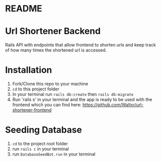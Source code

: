 # README

# Url Shortener Backend
Rails API with endpoints that allow frontend to shorten urls and keep track of how many times the shortened url is accessed.

# Installation
1. Fork/Clone this repo to your machine
2. `cd` to this project folder
3. In your terminal run `rails db:create` then `rails db:migrate`
4. Run 'rails s' in your terminal and the app is ready to be used with the frontend which you can find here: https://github.com/Waltxr/url-shortener-frontend

# Seeding Database
1. `cd` to the project root folder
2. run `rails c` in your terminal
3. run `DatabaseSeedBot.run` in your terminal
